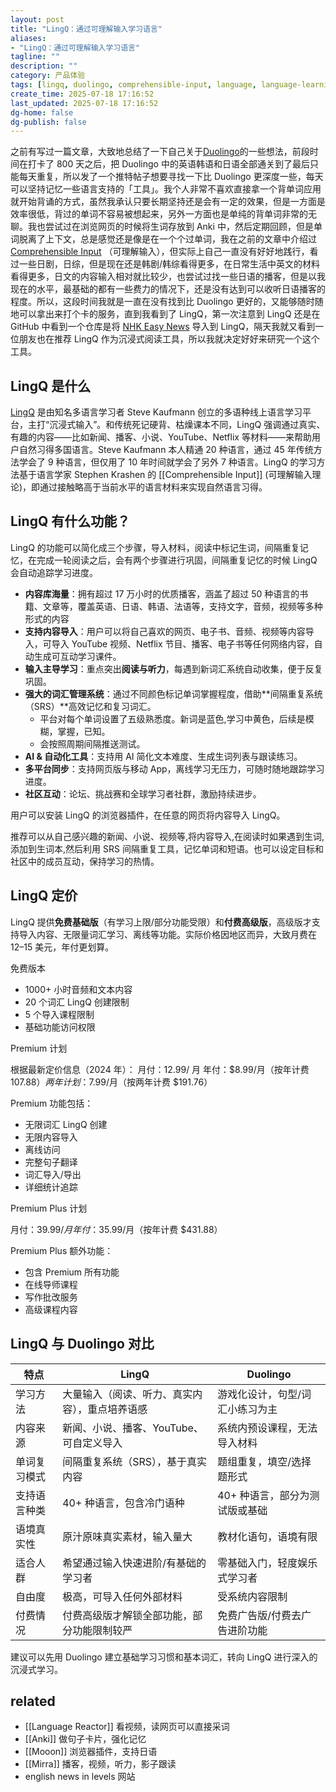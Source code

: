 ```yaml
---
layout: post
title: "LingQ：通过可理解输入学习语言"
aliases:
- "LingQ：通过可理解输入学习语言"
tagline: ""
description: ""
category: 产品体验
tags: [lingq, duolingo, comprehensible-input, language, language-learning, japanese-language, japanese-learning]
create_time: 2025-07-18 17:16:52
last_updated: 2025-07-18 17:16:52
dg-home: false
dg-publish: false
---
```


之前有写过一篇文章，大致地总结了一下自己关于[Duolingo](https://blog.einverne.info/post/2024/02/duolingo-thinking.html)的一些想法，前段时间在打卡了 800 天之后，把 Duolingo 中的英语韩语和日语全部通关到了最后只能每天重复，所以发了一个推特帖子想要寻找一下比 Duolingo 更深度一些，每天可以坚持记忆一些语言支持的「工具」。我个人非常不喜欢直接拿一个背单词应用就开始背诵的方式，虽然我承认只要长期坚持还是会有一定的效果，但是一方面是效率很低，背过的单词不容易被想起来，另外一方面也是单纯的背单词非常的无聊。我也尝试过在浏览网页的时候将生词存放到 Anki 中，然后定期回顾，但是单词脱离了上下文，总是感觉还是像是在一个个过单词，我在之前的文章中介绍过 [Comprehensible Input](https://blog.einverne.info/post/2023/07/comprehensible-input.html) （可理解输入），但实际上自己一直没有好好地践行，看过一些日剧，日综，但是现在还是韩剧/韩综看得更多，在日常生活中英文的材料看得更多，日文的内容输入相对就比较少，也尝试过找一些日语的播客，但是以我现在的水平，最基础的都有一些费力的情况下，还是没有达到可以收听日语播客的程度。所以，这段时间我就是一直在没有找到比 Duolingo 更好的，又能够随时随地可以拿出来打个卡的服务，直到我看到了 LingQ，第一次注意到 LingQ 还是在 GitHub 中看到一个仓库是将 [NHK Easy News](https://evjp.life/p/280.html) 导入到 LingQ，隔天我就又看到一位朋友也在推荐 LingQ 作为沉浸式阅读工具，所以我就决定好好来研究一个这个工具。

## LingQ 是什么

[LingQ](https://www.lingq.com/?referral=einverne) 是由知名多语言学习者 Steve Kaufmann 创立的多语种线上语言学习平台，主打“沉浸式输入”。和传统死记硬背、枯燥课本不同，LingQ 强调通过真实、有趣的内容——比如新闻、播客、小说、YouTube、Netflix 等材料——来帮助用户自然习得多国语言。Steve Kaufmann 本人精通 20 种语言，通过 45 年传统方法学会了 9 种语言，但仅用了 10 年时间就学会了另外 7 种语言。LingQ 的学习方法基于语言学家 Stephen Krashen 的 [[Comprehensible Input]] (可理解输入理论)，即通过接触略高于当前水平的语言材料来实现自然语言习得。

## LingQ 有什么功能？

LingQ 的功能可以简化成三个步骤，导入材料，阅读中标记生词，间隔重复记忆，在完成一轮阅读之后，会有两个步骤进行巩固，间隔重复记忆的时候 LingQ 会自动追踪学习进度。

- **内容库海量**：拥有超过 17 万小时的优质播客，涵盖了超过 50 种语言的书籍、文章等，覆盖英语、日语、韩语、法语等，支持文字，音频，视频等多种形式的内容
- **支持内容导入**：用户可以将自己喜欢的网页、电子书、音频、视频等内容导入，可导入 YouTube 视频、Netflix 节目、播客、电子书等任何网络内容，自动生成可互动学习课件。
- **输入主导学习**：重点突出**阅读与听力**，每遇到新词汇系统自动收集，便于反复巩固。
- **强大的词汇管理系统**：通过不同颜色标记单词掌握程度，借助**间隔重复系统（SRS）**高效记忆和复习词汇。
  - 平台对每个单词设置了五级熟悉度。新词是蓝色,学习中黄色，后续是模糊，掌握，已知。
  - 会按照周期间隔推送测试。
- **AI & 自动化工具**：支持用 AI 简化文本难度、生成生词列表与跟读练习。
- **多平台同步**：支持网页版与移动 App，离线学习无压力，可随时随地跟踪学习进度。
- **社区互动**：论坛、挑战赛和全球学习者社群，激励持续进步。

用户可以安装 LingQ 的浏览器插件，在任意的网页将内容导入 LingQ。

推荐可以从自己感兴趣的新闻、小说、视频等,将内容导入,在阅读时如果遇到生词,添加到生词本,然后利用 SRS 间隔重复工具，记忆单词和短语。也可以设定目标和社区中的成员互动，保持学习的热情。

## LingQ 定价

LingQ 提供**免费基础版**（有学习上限/部分功能受限）和**付费高级版**，高级版才支持导入内容、无限量词汇学习、离线等功能。实际价格因地区而异，大致月费在 12–15 美元，年付更划算。

免费版本

- 1000+ 小时音频和文本内容
- 20 个词汇 LingQ 创建限制
- 5 个导入课程限制
- 基础功能访问权限

Premium 计划

根据最新定价信息（2024 年）： 月付：12.99/ 月 年付：$8.99/月（按年计费 $107.88） 两年计划：$7.99/月（按两年计费 $191.76）

Premium 功能包括：

- 无限词汇 LingQ 创建
- 无限内容导入
- 离线访问
- 完整句子翻译
- 词汇导入/导出
- 详细统计追踪

Premium Plus 计划

月付：$39.99/月
年付：$35.99/月（按年计费 $431.88）

Premium Plus 额外功能：

- 包含 Premium 所有功能
- 在线导师课程
- 写作批改服务
- 高级课程内容

## LingQ 与 Duolingo 对比

| 特点         | **LingQ**                                      | **Duolingo**                    |
| ------------ | ---------------------------------------------- | ------------------------------- |
| 学习方法     | 大量输入（阅读、听力、真实内容），重点培养语感 | 游戏化设计，句型/词汇小练习为主 |
| 内容来源     | 新闻、小说、播客、YouTube、可自定义导入        | 系统内预设课程，无法导入材料    |
| 单词复习模式 | 间隔重复系统（SRS），基于真实内容              | 题组重复，填空/选择题形式       |
| 支持语言种类 | 40+ 种语言，包含冷门语种                       | 40+ 种语言，部分为测试版或基础  |
| 语境真实性   | 原汁原味真实素材，输入量大                     | 教材化语句，语境有限            |
| 适合人群     | 希望通过输入快速进阶/有基础的学习者            | 零基础入门，轻度娱乐式学习者    |
| 自由度       | 极高，可导入任何外部材料                       | 受系统内容限制                  |
| 付费情况     | 付费高级版才解锁全部功能，部分功能限制较严     | 免费广告版/付费去广告进阶功能   |

建议可以先用 Duolingo 建立基础学习习惯和基本词汇，转向 LingQ 进行深入的沉浸式学习。

## related

- [[Language Reactor]] 看视频，读网页可以直接采词
- [[Anki]] 做句子卡片，强化记忆
- [[Mooon]] 浏览器插件，支持日语
- [[Mirra]] 播客，视频，听力，影子跟读
- english news in levels 网站
